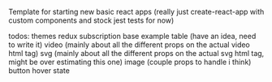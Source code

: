 Template for starting new basic react apps (really just create-react-app with custom components and stock jest tests for now)

todos:
themes
redux subscription base example
table (have an idea, need to write it)
video (mainly about all the different props on the actual video html tag)
svg (mainly about all the different props on the actual svg html tag, might be over estimating this one)
image (couple props to handle i think)
button hover state
